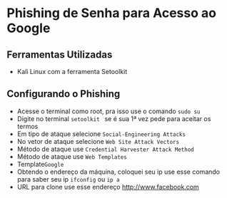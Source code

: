 # Phishing de Senha para Acesso ao Google
## Ferramentas Utilizadas

- Kali Linux com a ferramenta Setoolkit

## Configurando o Phishing
- Acesse o terminal como root, pra isso use o comando ``` sudo su ```
- Digite no terminal ``` setoolkit  ``` se é sua 1ª vez pede para aceitar os termos
- Em tipo de ataque selecione ``` Social-Engineering Attacks ```
- No vetor de ataque selecione ``` Web Site Attack Vectors ```
- Método de ataque use ```Credential Harvester Attack Method ```
- Método de ataque use ``` Web Templates ```
- Template``` Google ```
- Obtendo o endereço da máquina, coloquei seu ip use esse comando para saber seu ip  ``` ifconfig ``` ou ``` ip a ```
- URL para clone use esse endereço http://www.facebook.com

